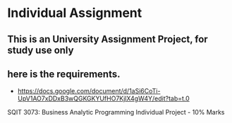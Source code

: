 # Individual Assignment

## This is an University Assignment Project, for study use only
## here is the requirements.

- https://docs.google.com/document/d/1aSi6CoTi-UpV1AO7xDDxB3wQGKGKYUfHO7KjlX4gW4Y/edit?tab=t.0

SQIT 3073: Business Analytic Programming Individual Project -  10% Marks